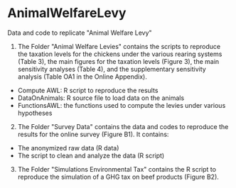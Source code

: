 # AnimalWelfareLevy
Data and code to replicate "Animal Welfare Levy"

1. The Folder "Animal Welfare Levies" contains the scripts to reproduce the taxation levels for the chickens under the various rearing systems (Table 3), the main figures for the taxation levels (Figure 3), the main sensitivity analyses (Table 4), and the supplementary sensitivity analysis (Table OA1 in the Online Appendix). 
- Compute AWL: R script to reproduce the results
- DataOnAnimals: R source file to load data on the animals
- FunctionsAWL: the functions used to compute the levies under various hypotheses

2. The Folder "Survey Data" contains the data and codes to reproduce the results for the online survey (Figure B1). It contains:
- The anonymized raw data (R data)
- The script to clean and analyze the data (R script)

3. The Folder "Simulations Environmental Tax" contains the R script to reproduce the simulation of a GHG tax on beef products (Figure B2). 

